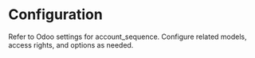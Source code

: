 # Configuration

Refer to Odoo settings for account_sequence. Configure related models, access rights, and options as needed.
